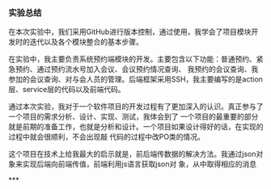 ### 实验总结
<p>在本次实验中，我们采用GitHub进行版本控制，通过使用，我学会了项目模块开发时的迭代以及各个模块整合的基本步骤。</p>
<p>在实验中，我主要负责系统预约端模块的开发。主要包含以下功能：普通预约、紧急预约、通过预约流水号加入会议、会议预约情况查询、
我预约的会议查询、我参加的会议查询、对与会人员的管理。后端框架采用SSH，我主要编写的是action层、service层的代码以及前端代码。
</p>
<p>通过本次实验，我对于一个软件项目的开发过程有了更加深入的认识。真正参与了一个项目的需求分析、设计、实现、测试，我体会到了
一个项目的最重要的部分就是前期的准备工作，也就是分析和设计。一个项目如果设计得好的话，在实现的过程中就会很顺利，不会出现敲
代码的过程中改PO类的情况。</p>
<p>这个项目在技术上给我最大的启示就是，前后端传数据的解决方法。我通过json对象来实现后端向前端传值，前端利用js语言获取json对
象，从中取得相应的消息</p>
***